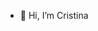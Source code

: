 - 👋 Hi, I’m Cristina


<!---
- 👀 I’m interested in cats

- 🌱 I’m currently learning ...
- 💞️ I’m looking to collaborate on ...
- 📫 How to reach me ...

<!---
cristinagnlez04/cristinagnlez04 is a ✨ special ✨ repository because its `README.md` (this file) appears on your GitHub profile.
You can click the Preview link to take a look at your changes.
--->
